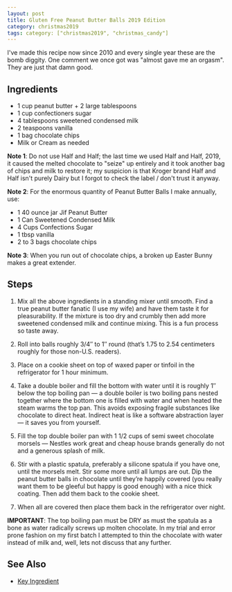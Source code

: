 ```yaml
---
layout: post
title: Gluten Free Peanut Butter Balls 2019 Edition
category: christmas2019
tags: category: ["christmas2019", "christmas_candy"]
---
```

I've made this recipe now since 2010 and every single year these are the bomb diggity.  One comment we once got was "almost gave me an orgasm".  They are just that damn good.

## Ingredients

* 1 cup peanut butter + 2 large tablespoons
* 1 cup confectioners sugar
* 4 tablespoons sweetened condensed milk
* 2 teaspoons vanilla
* 1 bag chocolate chips
* Milk or Cream as needed

**Note 1**: Do not use Half and Half; the last time we used Half and Half, 2019, it caused the melted chocolate to "seize" up entirely and it took another bag of chips and milk to restore it; my suspicion is that Kroger brand Half and Half isn't purely Dairy but I forgot to check the label / don't trust it anyway.

**Note 2**: For the enormous quantity of Peanut Butter Balls I make annually, use: 

* 1 40 ounce jar Jif Peanut Butter
* 1 Can Sweetened Condensed Milk
* 4 Cups Confections Sugar
* 1 tbsp vanilla
* 2 to 3 bags chocolate chips

**Note 3**: When you run out of chocolate chips, a broken up Easter Bunny makes a great extender.

## Steps

1. Mix all the above ingredients in a standing mixer until smooth.  Find a true peanut butter fanatic (I use my wife) and have them taste it for pleasurability. If the mixture is too dry and crumbly then add more sweetened condensed milk and continue mixing.  This is a fun process so taste away.

2. Roll into balls roughly 3/4″ to 1″ round (that’s 1.75 to 2.54 centimeters roughly for those non-U.S. readers).

3. Place on a cookie sheet on top of waxed paper or tinfoil in the refrigerator for 1 hour minimum.

4. Take a double boiler and fill the bottom with water until it is roughly 1″ below the top boiling pan — a double boiler is two boiling pans nested together where the bottom one is filled with water and when heated the steam warms the top pan. This avoids exposing fragile substances like chocolate to direct heat. Indirect heat is like a software abstraction layer — it saves you from yourself.

5. Fill the top double boiler pan with 1 1/2 cups of semi sweet chocolate morsels — Nestles work great and cheap house brands generally do not and a generous splash of milk. 

6. Stir with a plastic spatula, preferably a silicone spatula if you have one, until the morsels melt. Stir some more until all lumps are out. Dip the peanut butter balls in chocolate until they’re happily covered (you really want them to be gleeful but happy is good enough) with a nice thick coating. Then add them back to the cookie sheet. 

7. When all are covered then place them back in the refrigerator over night.

**IMPORTANT**: The top boiling pan must be DRY as must the spatula as a bone as water radically screws up molten chocolate. In my trial and error prone fashion on my first batch I attempted to thin the chocolate with water instead of milk and, well, lets not discuss that any further.

## See Also

* [Key Ingredient](https://www.keyingredient.com/recipes/167903/chocolate-peanut-butter-balls/)